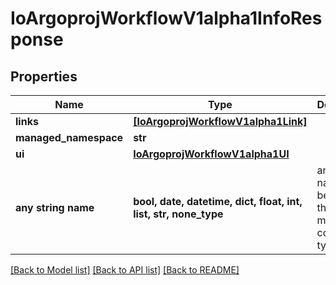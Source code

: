 # IoArgoprojWorkflowV1alpha1InfoResponse


## Properties
Name | Type | Description | Notes
------------ | ------------- | ------------- | -------------
**links** | [**[IoArgoprojWorkflowV1alpha1Link]**](IoArgoprojWorkflowV1alpha1Link.md) |  | [optional] 
**managed_namespace** | **str** |  | [optional] 
**ui** | [**IoArgoprojWorkflowV1alpha1UI**](IoArgoprojWorkflowV1alpha1UI.md) |  | [optional] 
**any string name** | **bool, date, datetime, dict, float, int, list, str, none_type** | any string name can be used but the value must be the correct type | [optional]

[[Back to Model list]](../README.md#documentation-for-models) [[Back to API list]](../README.md#documentation-for-api-endpoints) [[Back to README]](../README.md)


